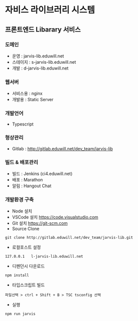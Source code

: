 # 자비스 라이브러리 시스템

## 프론트엔드 Libarary 서비스

### 도메인

-   운영 : jarvis-lib.eduwill.net
-   스테이지 : s-jarvis-lib.eduwill.net
-   개발 : d-jarvis-lib.eduwill.net

### 웹서버

-   서비스용 : nginx
-   개발용 : Static Server

### 개발언어

-   Typescript

### 형상관리

-   Gitlab : http://gitlab.eduwill.net/dev_team/jarvis-lib

### 빌드 & 배포관리

-   빌드 : Jenkins (ci4.eduwill.net)
-   배포 : Marathon
-   알림 : Hangout Chat

### 개발환경 구축

-   Node 설치
-   VSCode 설치 https://code.visualstudio.com
-   Git 설치 https://git-scm.com
-   Source Clone

```
git clone http://gitlab.eduwill.net/dev_team/jarvis-lib.git
```

-   로컬호스트 설정

```
127.0.0.1   l-jarvis-lib.eduwill.net
```

-   디펜던시 다운로드

```
npm install
```

-   타입스크립트 빌드

```
파일선택 > ctrl + Shift + B > TSC tsconfig 선택
```

-   실행

```
npm run jarvis
```
